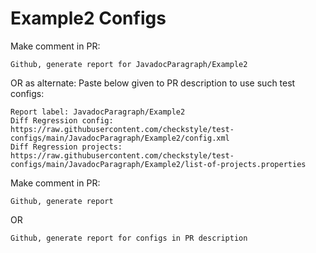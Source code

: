 # Example2 Configs
Make comment in PR:
```
Github, generate report for JavadocParagraph/Example2
```
OR as alternate:
Paste below given to PR description to use such test configs:
```
Report label: JavadocParagraph/Example2
Diff Regression config: https://raw.githubusercontent.com/checkstyle/test-configs/main/JavadocParagraph/Example2/config.xml
Diff Regression projects: https://raw.githubusercontent.com/checkstyle/test-configs/main/JavadocParagraph/Example2/list-of-projects.properties
```
Make comment in PR:
```
Github, generate report
```
OR
```
Github, generate report for configs in PR description
```
